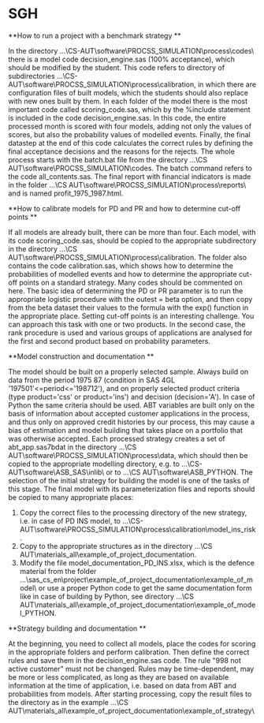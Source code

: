 # SGH

**How to run a project with a benchmark strategy **

In the directory ...\CS-AUT\software\PROCSS_SIMULATION\process\codes\ there is a model code 
decision_engine.sas (100% acceptance), which should be modified by the student. This code refers to 
directory of subdirectories ...\CS-AUT\software\PROCSS_SIMULATION\process\calibration\, in which 
there are configuration files of built models, which the students should also replace with new ones 
built by them. In each folder of the model there is the most important code called scoring_code.sas, 
which by the %include statement is included in the code decision_engine.sas. In this code, the entire 
processed month is scored with four models, adding not only the values of scores, but also the 
probability values of modelled events. Finally, the final datastep at the end of this code calculates the 
correct rules by defining the final acceptance decisions and the reasons for the rejects. 
The whole process starts with the batch.bat file from the directory ...\CS
AUT\software\PROCSS_SIMULATION\codes\. The batch command refers to the code 
all_contents.sas. The final report with financial indicators is made in the folder ...\CS
AUT\software\PROCSS_SIMULATION\process\reports\ and is named profit_1975_1987.html. 

**How to calibrate models for PD and PR and how to determine cut-off 
points  **

If all models are already built, there can be more than four. Each model, with its code 
scoring_code.sas, should be copied to the appropriate subdirectory in the directory ...\CS
AUT\software\PROCSS_SIMULATION\process\calibration\. The folder also contains the code 
calibration.sas, which shows how to determine the probabilities of modelled events and how to 
determine the appropriate cut-off points on a standard strategy. Many codes should be commented 
on here. The basic idea of determining the PD or PR parameter is to run the appropriate logistic 
procedure with the outest = beta option, and then copy from the beta dataset their values to the 
formula with the exp() function in the appropriate place. Setting cut-off points is an interesting 
challenge. You can approach this task with one or two products. In the second case, the rank 
procedure is used and various groups of applications are analysed for the first and second product 
based on probability parameters. 

**Model construction and documentation **

The model should be built on a properly selected sample. Always build on data from the period 1975
87 (condition in SAS 4GL '197501'<=period<='198712'), and on properly selected product criteria 
(type product='css' or product='ins') and decision (decision='A'). In case of Python the same criteria 
should be used. ABT variables are built only on the basis of information about accepted customer 
applications in the process, and thus only on approved credit histories by our process, this may cause 
a bias of estimation and model building that takes place on a portfolio that was otherwise accepted. 
Each processed strategy creates a set of abt_app.sas7bdat in the directory ...\CS
AUT\software\PROCSS_SIMULATION\process\data\, which should then be copied to the appropriate 
modelling directory, e.g. to ...\CS-AUT\software\ASB_SAS\inlib\ or to …\CS
AUT\software\ASB_PYTHON\. The selection of the initial strategy for building the model is one of the 
tasks of this stage. 
The final model with its parameterization files and reports should be copied to many appropriate 
places: 
1. Copy the correct files to the processing directory of the new strategy, i.e. in case of PD INS 
model, to ...\CS-AUT\software\PROCSS_SIMULATION\process\calibration\model_ins_risk\. 
2. Copy to the appropriate structures as in the directory ...\CS
AUT\materials_all\example_of_project_documentation\. 
3. Modify the file model_documentation_PD_INS.xlsx, which is the defence material from the 
folder ...\sas_cs_en\project\example_of_project_documentation\example_of_model\ or use 
a proper Python code to get the same documentation form like in case of building by Python, 
see directory …\CS
AUT\materials_all\example_of_project_documentation\example_of_model_PYTHON\.

**Strategy building and documentation **

At the beginning, you need to collect all models, place the codes for scoring in the appropriate 
folders and perform calibration. Then define the correct rules and save them in the 
decision_engine.sas code. The rule "998 not active customer" must not be changed. Rules may be 
time-dependent, may be more or less complicated, as long as they are based on available 
information at the time of application, i.e. based on data from ABT and probabilities from models. 
After starting processing, copy the result files to the directory as in the example ...\CS
AUT\materials_all\example_of_project_documentation\example_of_strategy\ 
